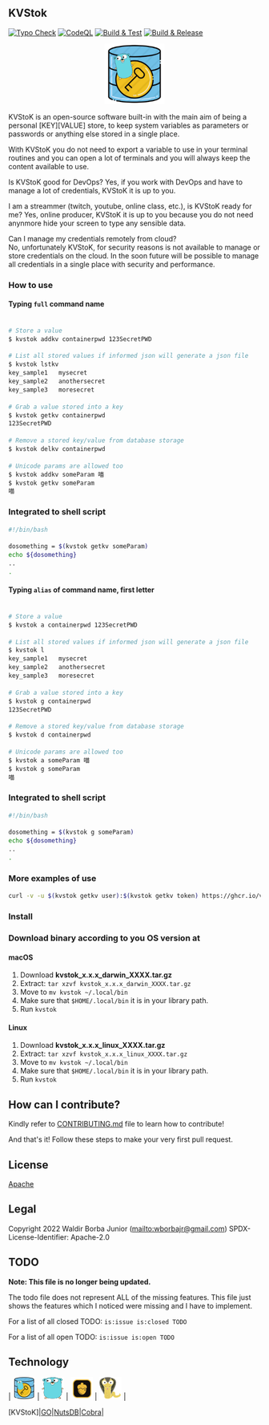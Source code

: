 ## KVStok


[![Typo Check](https://github.com/waldirborbajr/kvstok/actions/workflows/typo-check.yaml/badge.svg)](https://github.com/waldirborbajr/kvstok/actions/workflows/typo-check.yaml)
[![CodeQL](https://github.com/waldirborbajr/kvstok/actions/workflows/codeql.yaml/badge.svg)](https://github.com/waldirborbajr/kvstok/actions/workflows/codeql.yaml)
[![Build & Test](https://github.com/waldirborbajr/kvstok/actions/workflows/build-test.yaml/badge.svg)](https://github.com/waldirborbajr/kvstok/actions/workflows/build-test.yaml)
[![Build & Release](https://github.com/waldirborbajr/kvstok/actions/workflows/goreleaser.yaml/badge.svg)](https://github.com/waldirborbajr/kvstok/actions/workflows/goreleaser.yaml)

<p align="center"> <img alt="KVStoK Logo" src="./assets/logo.png" width="120", height="120"/> </p>

KVStoK is an open-source software built-in with the main aim of being a personal [KEY][VALUE] store, to keep system variables as parameters or passwords or anything else stored in a single place.

With KVStoK you do not need to export a variable to use in your terminal routines and you can open a lot of terminals and
you will always keep the content available to use.

Is KVStoK good for DevOps? Yes, if you work with DevOps and have to manage a lot of credentials, KVStoK it is up to you.

I am a streammer (twitch, youtube, online class, etc.), is KVStoK ready for me? Yes, online producer, KVStoK it is up to
you because you do not need anynmore hide your screen to type any sensible data.

Can I manage my credentials remotely from cloud? No, unfortunately KVStoK, for security reasons is not available to manage or store credentials on the cloud. In the soon future will be possible to manage all credentials in a single place with security and performance.

### How to use

#### Typing `full` command name

```sh

# Store a value
$ kvstok addkv containerpwd 123SecretPWD

# List all stored values if informed json will generate a json file
$ kvstok lstkv
key_sample1   mysecret
key_sample2   anothersecret
key_sample3   moresecret

# Grab a value stored into a key
$ kvstok getkv containerpwd
123SecretPWD

# Remove a stored key/value from database storage
$ kvstok delkv containerpwd

# Unicode params are allowed too
$ kvstok addkv someParam 喵
$ kvstok getkv someParam
喵
```

### Integrated to shell script

```sh
#!/bin/bash

dosomething = $(kvstok getkv someParam)
echo ${dosomething}
..
.
```

#### Typing `alias` of command name, first letter

```sh

# Store a value
$ kvstok a containerpwd 123SecretPWD

# List all stored values if informed json will generate a json file
$ kvstok l
key_sample1   mysecret
key_sample2   anothersecret
key_sample3   moresecret

# Grab a value stored into a key
$ kvstok g containerpwd
123SecretPWD

# Remove a stored key/value from database storage
$ kvstok d containerpwd

# Unicode params are allowed too
$ kvstok a someParam 喵
$ kvstok g someParam
喵
```

### Integrated to shell script

```sh
#!/bin/bash

dosomething = $(kvstok g someParam)
echo ${dosomething}
..
.
```

### More examples of use

```sh
curl -v -u $(kvstok getkv user):$(kvstok getkv token) https://ghcr.io/v2/
```

### Install

### Download binary according to you OS version at

#### macOS

1. Download **kvstok_x.x.x_darwin_XXXX.tar.gz**
2. Extract: `tar xzvf kvstok_x.x.x_darwin_XXXX.tar.gz`
3. Move to `mv kvstok ~/.local/bin`
4. Make sure that `$HOME/.local/bin` it is in your library path.
5. Run `kvstok`

#### Linux

1. Download **kvstok_x.x.x_linux_XXXX.tar.gz**
2. Extract: `tar xzvf kvstok_x.x.x_linux_XXXX.tar.gz`
3. Move to `mv kvstok ~/.local/bin`
4. Make sure that `$HOME/.local/bin` it is in your library path.
5. Run `kvstok`

## How can I contribute?

Kindly refer to [CONTRIBUTING.md](./CONTRIBUTING.md) file to learn how to contribute!

And that's it!
Follow these steps to make your very first pull request.

## License

[Apache](https://github.com/WaldirBorbaJR/kvstok/-/blob/main/LICENSE)

## Legal

Copyright 2022 Waldir Borba Junior (<mailto:wborbajr@gmail.com>)
SPDX-License-Identifier: Apache-2.0

## TODO

**Note: This file is no longer being updated.**

The todo file does not represent ALL of the missing features. This file just shows the features which I noticed were missing and I have to implement.

For a list of all closed TODO: `is:issue is:closed TODO`

For a list of all open TODO: `is:issue is:open TODO`

## Technology

| <img src="assets/logo.png" alt="logo" width="45" height="45"/> | <img src="assets/gopher.png" alt="gopher" width="45" height="45"/> | <img src="assets/nutsdb.png" alt="nutsdb" width="45" height="45"/> | <img src="assets/cobra.png" alt="cobra" width="45" height="45"/> |


[KVStoK]|[GO](https://go.dev/)|[NutsDB](https://github.com/nutsdb/nutsdb)|[Cobra](https://cobra.dev/)|

